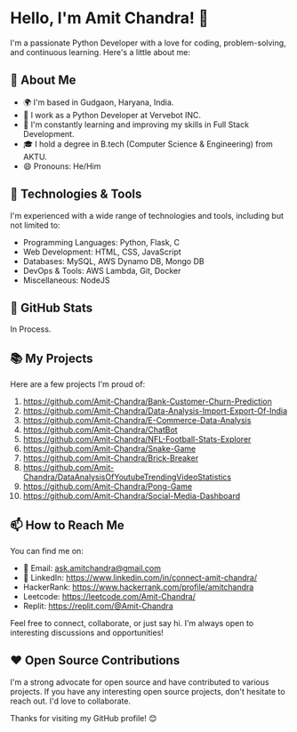 # Hello, I'm Amit Chandra! 👋

I'm a passionate Python Developer with a love for coding, problem-solving, and continuous learning. Here's a little about me:

## 🚀 About Me

- 🌍 I'm based in Gudgaon, Haryana, India.
- 💼 I work as a Python Developer at Vervebot INC.
- 🌱 I'm constantly learning and improving my skills in Full Stack Development.
- 🎓 I hold a degree in B.tech (Computer Science & Engineering) from AKTU.
- 😄 Pronouns: He/Him

## 🔧 Technologies & Tools

I'm experienced with a wide range of technologies and tools, including but not limited to:

- Programming Languages: Python, Flask, C
- Web Development: HTML, CSS, JavaScript
- Databases: MySQL, AWS Dynamo DB, Mongo DB
- DevOps & Tools: AWS Lambda, Git, Docker
- Miscellaneous: NodeJS

## 🌟 GitHub Stats

In Process.

## 📚 My Projects

Here are a few projects I'm proud of:

1. https://github.com/Amit-Chandra/Bank-Customer-Churn-Prediction
2. https://github.com/Amit-Chandra/Data-Analysis-Import-Export-Of-India
3. https://github.com/Amit-Chandra/E-Commerce-Data-Analysis
4. https://github.com/Amit-Chandra/ChatBot
5. https://github.com/Amit-Chandra/NFL-Football-Stats-Explorer
6. https://github.com/Amit-Chandra/Snake-Game
7. https://github.com/Amit-Chandra/Brick-Breaker
8. https://github.com/Amit-Chandra/DataAnalysisOfYoutubeTrendingVideoStatistics
9. https://github.com/Amit-Chandra/Pong-Game
10. https://github.com/Amit-Chandra/Social-Media-Dashboard

## 📫 How to Reach Me

You can find me on:

- 📧 Email: ask.amitchandra@gmail.com
- 🔗 LinkedIn: https://www.linkedin.com/in/connect-amit-chandra/
- HackerRank: https://www.hackerrank.com/profile/amitchandra
- Leetcode: https://leetcode.com/Amit-Chandra/
- Replit: https://replit.com/@Amit-Chandra

Feel free to connect, collaborate, or just say hi. I'm always open to interesting discussions and opportunities!

## ❤️ Open Source Contributions

I'm a strong advocate for open source and have contributed to various projects. If you have any interesting open source projects, don't hesitate to reach out. I'd love to collaborate.

Thanks for visiting my GitHub profile! 😊
